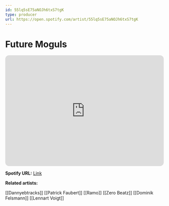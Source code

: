 ```yaml
---
id: 55lq5sE75aNOJh6txS7tgK
type: producer
url: https://open.spotify.com/artist/55lq5sE75aNOJh6txS7tgK
---
```

# Future Moguls

<iframe style="border-radius:12px" src="https://open.spotify.com/embed/artist/55lq5sE75aNOJh6txS7tgK" width="100%" height="352" frameBorder="0" allowfullscreen="" allow="autoplay; clipboard-write; encrypted-media; fullscreen; picture-in-picture" loading="lazy"></iframe>

**Spotify URL:** [Link](https://open.spotify.com/artist/55lq5sE75aNOJh6txS7tgK)

**Related artists:**

[[Dannyebtracks]]
[[Patrick Faubert]]
[[Ramo]]
[[Zero Beatz]]
[[Dominik Felsmann]]
[[Lennart Voigt]]
